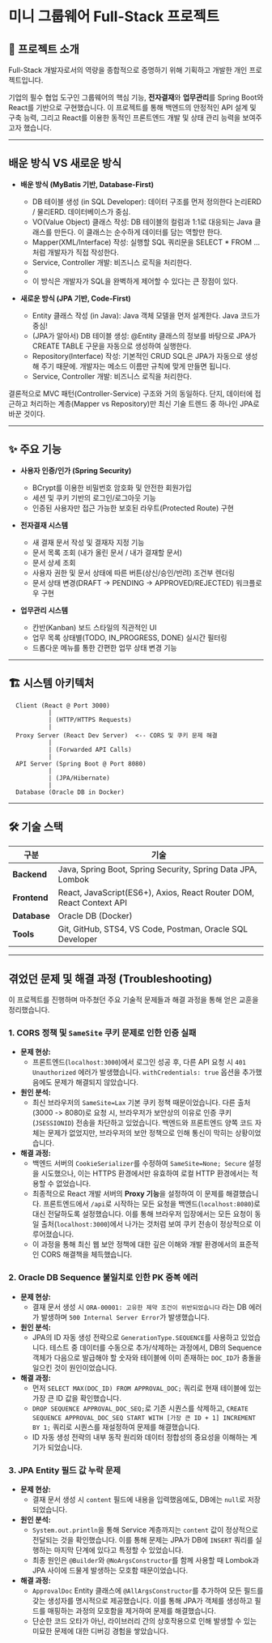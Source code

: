# 미니 그룹웨어 Full-Stack 프로젝트

## 📖 프로젝트 소개

Full-Stack 개발자로서의 역량을 종합적으로 증명하기 위해 기획하고 개발한 개인 프로젝트입니다.

기업의 필수 협업 도구인 그룹웨어의 핵심 기능, **전자결재**와 **업무관리**를 Spring Boot와 React를 기반으로 구현했습니다. 이 프로젝트를 통해 백엔드의 안정적인 API 설계 및 구축 능력, 그리고 React를 이용한 동적인 프론트엔드 개발 및 상태 관리 능력을 보여주고자 했습니다.

---

## 배운 방식 VS 새로운 방식

* **배운 방식 (MyBatis 기반, Database-First)**
   *  DB 테이블 생성 (in SQL Developer): 데이터 구조를 먼저 정의한다 논리ERD / 물리ERD. 데이터베이스가 중심.
   *  VO(Value Object) 클래스 작성: DB 테이블의 컬럼과 1:1로 대응되는 Java 클래스를 만든다. 이 클래스는 순수하게 데이터를 담는 역할만 한다.
   *  Mapper(XML/Interface) 작성: 실행할 SQL 쿼리문을 SELECT * FROM ... 처럼 개발자가 직접 작성한다.
   *  Service, Controller 개발: 비즈니스 로직을 처리한다.
   *  
   *  이 방식은 개발자가 SQL을 완벽하게 제어할 수 있다는 큰 장점이 있다.

* **새로운 방식 (JPA 기반, Code-First)**
   * Entity 클래스 작성 (in Java): Java 객체 모델을 먼저 설계한다. Java 코드가 중심!
   * (JPA가 알아서) DB 테이블 생성: @Entity 클래스의 정보를 바탕으로 JPA가 CREATE TABLE 구문을 자동으로 생성하여 실행한다.
   * Repository(Interface) 작성: 기본적인 CRUD SQL은 JPA가 자동으로 생성해 주기 때문에. 개발자는 메소드 이름만 규칙에 맞게 만들면 됩니다.
   * Service, Controller 개발: 비즈니스 로직을 처리한다.

결론적으로 MVC 패턴(Controller-Service) 구조와 거의 동일하다.
단지, 데이터에 접근하고 처리하는 계층(Mapper vs Repository)만 최신 기술 트렌드 중 하나인 JPA로 바꾼 것이다.

---

## ✨ 주요 기능

* **사용자 인증/인가 (Spring Security)**
    * BCrypt를 이용한 비밀번호 암호화 및 안전한 회원가입
    * 세션 및 쿠키 기반의 로그인/로그아웃 기능
    * 인증된 사용자만 접근 가능한 보호된 라우트(Protected Route) 구현

* **전자결재 시스템**
    * 새 결재 문서 작성 및 결재자 지정 기능
    * 문서 목록 조회 (내가 올린 문서 / 내가 결재할 문서)
    * 문서 상세 조회
    * 사용자 권한 및 문서 상태에 따른 버튼(상신/승인/반려) 조건부 렌더링
    * 문서 상태 변경(DRAFT → PENDING → APPROVED/REJECTED) 워크플로우 구현

* **업무관리 시스템**
    * 칸반(Kanban) 보드 스타일의 직관적인 UI
    * 업무 목록 상태별(TODO, IN_PROGRESS, DONE) 실시간 필터링
    * 드롭다운 메뉴를 통한 간편한 업무 상태 변경 기능

---

## 🏗️ 시스템 아키텍처



```
  Client (React @ Port 3000)
           |
           | (HTTP/HTTPS Requests)
           |
  Proxy Server (React Dev Server)  <-- CORS 및 쿠키 문제 해결
           |
           | (Forwarded API Calls)
           |
  API Server (Spring Boot @ Port 8080)
           |
           | (JPA/Hibernate)
           |
  Database (Oracle DB in Docker)
```

---

## 🛠️ 기술 스택

| 구분       | 기술                                                          |
| ---------- | ------------------------------------------------------------- |
| **Backend** | Java, Spring Boot, Spring Security, Spring Data JPA, Lombok   |
| **Frontend** | React, JavaScript(ES6+), Axios, React Router DOM, React Context API |
| **Database** | Oracle DB (Docker)                                            |
| **Tools** | Git, GitHub, STS4, VS Code, Postman, Oracle SQL Developer     |

---

## 겪었던 문제 및 해결 과정 (Troubleshooting)

이 프로젝트를 진행하며 마주쳤던 주요 기술적 문제들과 해결 과정을 통해 얻은 교훈을 정리했습니다.

### 1. CORS 정책 및 `SameSite` 쿠키 문제로 인한 인증 실패

* **문제 현상:**
    * 프론트엔드(`localhost:3000`)에서 로그인 성공 후, 다른 API 요청 시 `401 Unauthorized` 에러가 발생했습니다. `withCredentials: true` 옵션을 추가했음에도 문제가 해결되지 않았습니다.
* **원인 분석:**
    * 최신 브라우저의 `SameSite=Lax` 기본 쿠키 정책 때문이었습니다. 다른 출처(3000 -> 8080)로 요청 시, 브라우저가 보안상의 이유로 인증 쿠키(`JSESSIONID`) 전송을 차단하고 있었습니다. 백엔드와 프론트엔드 양쪽 코드 자체는 문제가 없었지만, 브라우저의 보안 정책으로 인해 통신이 막히는 상황이었습니다.
* **해결 과정:**
    * 백엔드 서버의 `CookieSerializer`를 수정하여 `SameSite=None; Secure` 설정을 시도했으나, 이는 HTTPS 환경에서만 유효하여 로컬 HTTP 환경에서는 적용할 수 없었습니다.
    * 최종적으로 React 개발 서버의 **Proxy 기능**을 설정하여 이 문제를 해결했습니다. 프론트엔드에서 `/api`로 시작하는 모든 요청을 백엔드(`localhost:8080`)로 대신 전달하도록 설정했습니다. 이를 통해 브라우저 입장에서는 모든 요청이 동일 출처(`localhost:3000`)에서 나가는 것처럼 보여 쿠키 전송이 정상적으로 이루어졌습니다.
    * 이 과정을 통해 최신 웹 보안 정책에 대한 깊은 이해와 개발 환경에서의 표준적인 CORS 해결책을 체득했습니다.

### 2. Oracle DB Sequence 불일치로 인한 PK 중복 에러

* **문제 현상:**
    * 결재 문서 생성 시 `ORA-00001: 고유한 제약 조건이 위반되었습니다` 라는 DB 에러가 발생하며 `500 Internal Server Error`가 발생했습니다.
* **원인 분석:**
    * JPA의 ID 자동 생성 전략으로 `GenerationType.SEQUENCE`를 사용하고 있었습니다. 테스트 중 데이터를 수동으로 추가/삭제하는 과정에서, DB의 Sequence 객체가 다음으로 발급해야 할 숫자와 테이블에 이미 존재하는 `DOC_ID`가 충돌을 일으킨 것이 원인이었습니다.
* **해결 과정:**
    * 먼저 `SELECT MAX(DOC_ID) FROM APPROVAL_DOC;` 쿼리로 현재 테이블에 있는 가장 큰 ID 값을 확인했습니다.
    * `DROP SEQUENCE APPROVAL_DOC_SEQ;`로 기존 시퀀스를 삭제하고, `CREATE SEQUENCE APPROVAL_DOC_SEQ START WITH [가장 큰 ID + 1] INCREMENT BY 1;` 쿼리로 시퀀스를 재설정하여 문제를 해결했습니다.
    * ID 자동 생성 전략의 내부 동작 원리와 데이터 정합성의 중요성을 이해하는 계기가 되었습니다.

### 3. JPA Entity 필드 값 누락 문제

* **문제 현상:**
    * 결재 문서 생성 시 `content` 필드에 내용을 입력했음에도, DB에는 `null`로 저장되었습니다.
* **원인 분석:**
    * `System.out.println`을 통해 Service 계층까지는 `content` 값이 정상적으로 전달되는 것을 확인했습니다. 이를 통해 문제는 JPA가 DB에 `INSERT` 쿼리를 실행하는 마지막 단계에 있다고 특정할 수 있었습니다.
    * 최종 원인은 `@Builder`와 `@NoArgsConstructor`를 함께 사용할 때 Lombok과 JPA 사이에 드물게 발생하는 모호함 때문이었습니다.
* **해결 과정:**
    * `ApprovalDoc` Entity 클래스에 `@AllArgsConstructor`를 추가하여 모든 필드를 갖는 생성자를 명시적으로 제공했습니다. 이를 통해 JPA가 객체를 생성하고 필드를 매핑하는 과정의 모호함을 제거하여 문제를 해결했습니다.
    * 단순한 코드 오타가 아닌, 라이브러리 간의 상호작용으로 인해 발생할 수 있는 미묘한 문제에 대한 디버깅 경험을 쌓았습니다.
